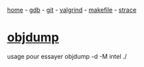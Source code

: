 [home](README.md) - [gdb](gdb.md) - [git](git.md) - [valgrind](valgrind.md) - [makefile](makefile.md) - [strace](strace.md)

# [objdump](https://www.man7.org/linux/man-pages/man1/objdump.1.html)

usage pour essayer objdump -d -M intel ./<exe>